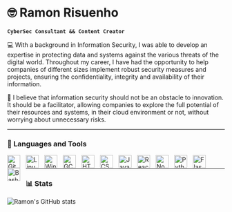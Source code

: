 # 🤓 Ramon Risuenho

**`CyberSec Consultant && Content Creator`**

💻 With a background in Information Security, I was able to develop an expertise in protecting data and systems against the various threats of the digital world. Throughout my career, I have had the opportunity to help companies of different sizes implement robust security measures and projects, ensuring the confidentiality, integrity and availability of their information.

🔐 I believe that information security should not be an obstacle to innovation. It should be a facilitator, allowing companies to explore the full potential of their resources and systems, in their cloud environment or not, without worrying about unnecessary risks.

---

### 🧰 Languages and Tools

<img align="left" alt="Git" width="30px" style="padding-right:10px;" src="https://cdn.jsdelivr.net/gh/devicons/devicon/icons/git/git-original.svg" />
<img align="left" alt="Linux" width="30px" style="padding-right:10px;" src="https://cdn.jsdelivr.net/gh/devicons/devicon/icons/linux/linux-original.svg" />
<img align="left" alt="Windows" width="30px" style="padding-right:10px;" src="https://cdn.jsdelivr.net/gh/devicons/devicon@latest/icons/windows11/windows11-original.svg" />
<img align="left" alt="GCP" width="30px" style="padding-right:10px;" src="https://cdn.jsdelivr.net/gh/devicons/devicon@latest/icons/googlecloud/googlecloud-original.svg" />
<img align="left" alt="HTML" width="30px" style="padding-right:10px;" src="https://cdn.jsdelivr.net/gh/devicons/devicon/icons/html5/html5-plain.svg" />
<img align="left" alt="CSS" width="30px" style="padding-right:10px;" src="https://cdn.jsdelivr.net/gh/devicons/devicon/icons/css3/css3-plain.svg" />
<img align="left" alt="JavaScript" width="30px" style="padding-right:10px;" src="https://cdn.jsdelivr.net/gh/devicons/devicon/icons/javascript/javascript-plain.svg" />
<img align="left" alt="React" width="30px" style="padding-right:10px;" src="https://cdn.jsdelivr.net/gh/devicons/devicon/icons/react/react-original.svg" />
<img align="left" alt="NodeJS" width="30px" style="padding-right:10px;" src="https://cdn.jsdelivr.net/gh/devicons/devicon/icons/nodejs/nodejs-original.svg" />
<img align="left" alt="Python" width="30px" style="padding-right:10px;" src="https://cdn.jsdelivr.net/gh/devicons/devicon/icons/python/python-plain.svg" />
<img align="left" alt="Flask" width="30px" style="padding-right:10px;" src="https://cdn.jsdelivr.net/gh/devicons/devicon@latest/icons/flask/flask-original-wordmark.svg" />
<img align="left" alt="Bash" width="30px" style="padding-right:10px;" src="https://cdn.jsdelivr.net/gh/devicons/devicon/icons/bash/bash-original.svg" />

<br />


---
### 📊 Stats

![Ramon's GitHub stats](https://github-readme-stats.vercel.app/api?username=ramonrisuenho&show_icons=true&theme=gruvbox)

<!-- ![GitHub Streak](https://streak-stats.demolab.com?user=ramonrisuenho&theme=gruvbox&border_radius=4.5) -->
#
[website]: https://risuenho.tech/
[youtube]: [https://youtube.com/ramonrisuenho](https://youtube.com/@ramonrisuenho?si=sW2IMKU0HAls5Imx)
<!---
ramonrisuenho/ramonrisuenho is a ✨ special ✨ repository because its `README.md` (this file) appears on your GitHub profile.
You can click the Preview link to take a look at your changes.
--->
